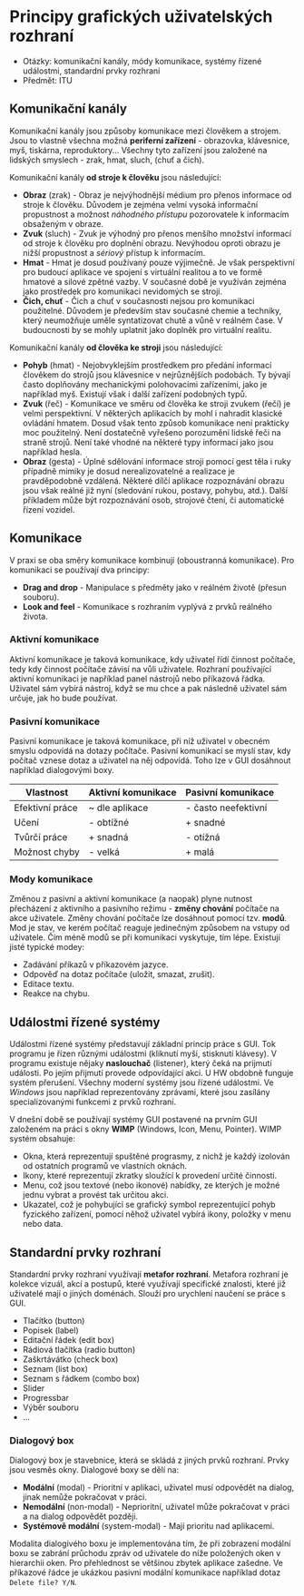# Principy grafických uživatelských rozhraní
- Otázky: komunikační kanály, módy komunikace, systémy řízené událostmi, standardní prvky rozhraní
- Předmět: ITU

## Komunikační kanály
Komunikační kanály jsou způsoby komunikace mezi člověkem a strojem. Jsou to vlastně všechna možná __periferní zařízení__ - obrazovka, klávesnice, myš, tiskárna, reproduktory... Všechny tyto zařízení jsou založené na lidských smyslech - zrak, hmat, sluch, (chuť a čich).

Komunikační kanály __od stroje k člověku__ jsou následující:
- __Obraz__ (zrak) - Obraz je nejvýhodnější médium pro přenos informace od stroje k člověku. Důvodem je zejména velmi vysoká informační propustnost a možnost _náhodného přístupu_ pozorovatele k informacím obsaženým v obraze.
- __Zvuk__ (sluch) - Zvuk je výhodný pro přenos menšího množství informací od stroje k člověku pro doplnění obrazu. Nevýhodou oproti obrazu je nižší propustnost a _sériový_ přístup k informacím.
- __Hmat__ - Hmat je dosud používaný pouze výjimečně. Je však perspektivní pro budoucí aplikace ve spojení s virtuální realitou a to ve formě hmatové a silové zpětné vazby. V současné době je využíván zejména jako prostředek pro komunikaci nevidomých se stroji.
- __Čich, chuť__ - Čich a chuť v současnosti nejsou pro komunikaci použitelné. Důvodem je především stav současné chemie a techniky, který neumožňuje uměle syntatizovat chutě a vůně v reálném čase. V budoucnosti by se mohly uplatnit jako doplněk pro virtuální realitu.

Komunikační kanály __od člověka ke stroji__ jsou následující:
- __Pohyb__ (hmat) - Nejobvyklejším prostředkem pro předání informací člověkem do strojů jsou klávesnice v nejrůznějších podobách. Ty bývají často doplňovány mechanickými polohovacími zařízeními, jako je například myš. Existují však i další zařízení podobných typů.
- __Zvuk__ (řeč) - Komunikace ve směru od člověka ke stroji zvukem (řečí) je velmi perspektivní. V některých aplikacích by mohl i nahradit klasické ovládání hmatem. Dosud však tento způsob komunikace není prakticky moc použitelný. Není dostatečně vyřešeno porozumění lidské řeči na straně strojů. Není také vhodné na některé typy informací jako jsou například hesla.
- __Obraz__ (gesta) - Úplné sdělování informace stroji pomocí gest těla i ruky případně mimiky je dosud nerealizovatelné a realizace je pravděpodobně vzdálená. Některé dílčí aplikace rozpoznávání obrazu jsou však reálné již nyní (sledování rukou, postavy, pohybu, atd.). Další příkladem může být rozpoznávání osob, strojové čtení, či automatické řízení vozidel.

## Komunikace
V praxi se oba směry komunikace kombinují (oboustranná komunikace). Pro komunikaci se používají dva principy:
- __Drag and drop__ - Manipulace s předměty jako v reálném životě (přesun souboru).
- __Look and feel__ - Komunikace s rozhraním vyplývá z prvků reálného života.

### Aktivní komunikace
Aktivní komunikace je taková komunikace, kdy uživatel řídí činnost počítače, tedy kdy činnost počítače závisí na vůli uživatele. Rozhraní používající aktivní komunikaci je například panel nástrojů nebo příkazová řádka. Uživatel sám vybírá nástroj, když se mu chce a pak následně uživatel sám určuje, jak ho bude používat.

### Pasivní komunikace
Pasivní komunikace je taková komunikace, při níž uživatel v obecném smyslu odpovídá na dotazy počítače. Pasivní komunikací se myslí stav, kdy počítač vznese dotaz a uživatel na něj odpovídá. Toho lze v GUI dosáhnout například dialogovými boxy.

|Vlastnost|Aktivní komunikace|Pasivní komunikace|
|-|-|-|
|Efektivní práce|~ dle aplikace|- často neefektivní|
|Učení|- obtížné|+ snadné|
|Tvůrčí práce|+ snadná|- otížná|
|Možnost chyby|- velká|+ malá|

### Mody komunikace
Změnou z pasivní a aktivní komunikace (a naopak) plyne nutnost přecházení z aktivního a pasivního režimu - __změny chování__ počítače na akce uživatele. Změny chování počítače lze dosáhnout pomocí tzv. __modů__. Mod je stav, ve kerém počítač reaguje jedinečným způsobem na vstupy od uživatele. Čím méně modů se při komunikaci vyskytuje, tím lépe. Existují jisté typické modey:
- Zadávání příkazů v příkazovém jazyce.
- Odpověď na dotaz počítače (uložit, smazat, zrušit).
- Editace textu.
- Reakce na chybu.

## Událostmi řízené systémy
Událostmi řízené systémy představují základní princip práce s GUI. Tok programu je řízen různými událostmi (kliknutí myši, stisknutí klávesy). V programu existuje nějaky __naslouchač__ (listener), který čeká na prijmutí události. Po jejím přijmutí provede odpovídající akci. U HW obdobně funguje systém přerušení. Všechny moderní systémy jsou řízené událostmi. Ve _Windows_ jsou například reprezentovány zprávami, které jsou zasílány specializovanými funkcemi z prvků rozhraní.

V dnešní době se používají systémy GUI postavené na prvním GUI založeném na práci s okny __WIMP__ (Windows, Icon, Menu, Pointer). WIMP systém obsahuje:
- Okna, která reprezentují spuštěné prograsmy, z nichž je každý izolován od ostatních programů ve vlastních oknách.
- Ikony, které reprezentují zkratky sloužící k provedení určité činnosti.
- Menu, což jsou textové (nebo ikonové) nabídky, ze kterých je možné jednu vybrat a provést tak určitou akci.
- Ukazatel, což je pohybující se grafický symbol reprezentující pohyb fyzického zařízení, pomocí něhož uživatel vybírá ikony, položky v menu nebo data.

## Standardní prvky rozhraní
Standardní prvky rozhraní využívají __metafor rozhraní__. Metafora rozhraní je kolekce vizuál, akcí a postupů, které využívají specifické znalosti, které již uživatelé mají o jiných doménách. Slouží pro urychlení naučení se práce s GUI.

- Tlačítko (button)
- Popisek (label)
- Editační řádek (edit box)
- Rádiová tlačítka (radio button)
- Zaškrtávátko (check box)
- Seznam (list box)
- Seznam s řádkem (combo box)
- Slider
- Progressbar
- Výběr souboru
- ...

### Dialogový box
Dialogový box je stavebnice, která se skládá z jiných prvků rozhraní. Prvky jsou vesměs okny. Dialogové boxy se dělí na:
- __Modální__ (modal) - Prioritní v aplikaci, uživatel musí odpovědět na dialog, jinak nemůže pokračovat v práci.
- __Nemodální__ (non-modal) - Neprioritní, uživatel může pokračovat v práci a na dialog odpovědět později.
- __Systémově modální__ (system-modal) - Mají prioritu nad aplikacemi.

Modalita dialogivého boxu je implementována tím, že při zobrazení modální boxu se zabrání průchodu zpráv od uživatele do níže položených oken v hierarchii oken. Pro přehlednost se většinou zbytek aplikace zašedne. Ve příkazové řádce je ukázkou pasivní modální komunikace například dotaz `Delete file? Y/N`.
